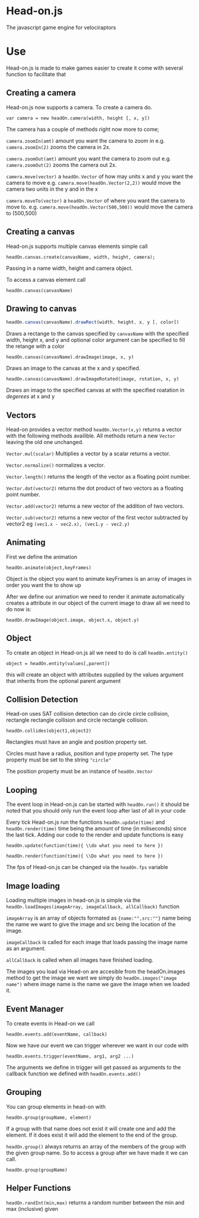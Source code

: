 Head-on.js
===========
The javascript game engine for velociraptors

Use
=========

Head-on.js is made to make games easier to create it come with several function to facilitate that

Creating a camera
-------------------
Head-on.js now supports a camera. To create a camera do.

`var camera = new headOn.camera(width, height [, x, y])`

The camera has a couple of methods right now more to come;

`camera.zoomIn(amt)` amount you want the camera to zoom in e.g. `camera.zoomIn(2)` zooms the camera in 2x.

`camera.zoomOut(amt)` amount you want the camera to zoom out e.g. `camera.zoomOut(2)` zooms the camera out 2x.

`camera.move(vector)` a `headOn.Vector` of how may units x and y you want the camera to move e.g. `camera.move(headOn.Vector(2,2))` would move the camera two units in the y and in the x

`camera.moveTo(vector)` a `headOn.Vector` of where you want the camera to move to. e.g. `camera.move(headOn.Vector(500,500))` would move the camera to (500,500)



Creating a canvas
------------------
Head-on.js supports multiple canvas elements simple call 

`headOn.canvas.create(canvasName, width, height, camera);`

Passing in a name width, height and camera object.

To access a canvas element call 

`headOn.canvas(canvasName)`

Drawing to canvas
-------------------
```javascript
headOn.canvas(canvasName).drawRect(width, height, x, y [, color])
```

Draws a rectange to the canvas specified by `canvasName` with the specified width, height x, and y and optional color argument can be specified to fill the retange with a color

`headOn.canvas(canvasName).drawImage(image, x, y)`

Draws an image to the canvas at the x and y specified.

`headOn.canvas(canvasName).drawImageRotated(image, rotation, x, y)`

Draws an image to the specified canvas at with the specified roatation in *degerees* at x and y

Vectors
---------
Head-on provides a vector method `headOn.Vector(x,y)` returns a vector with the following methods availible.
All methods return a new `Vector` leaving the old one unchanged.

`Vector.mul(scalar)` Multiplies a vector by a scalar returns a vector.

`Vector.normalize()` normalizes a vector.

`Vector.length()` returns the length of the vector as a floating point number.

`Vector.dot(vector2)` returns the dot product of two vectors as a floating point number.

`Vector.add(vector2)` returns a new vector of the addition of two vectors.

`Vector.sub(vector2)` returns a new vector of the first vector subtracted by vector2 eg `(vec1.x - vec2.x), (vec1.y - vec2.y)`

Animating
---------

First we define the animation

`headOn.animate(object,keyFrames)`

Object is the object you want to animate keyFrames is an array of images in order you want the to show up

After we define our animation we need to render it animate automatically creates a attribute in our object of the current image to draw all we need to do now is:

`headOn.drawImage(object.image, object.x, object.y)`

Object
--------
To create an object in Head-on.js all we need to do is call `headOn.entity()`

`object = headOn.entity(values[,parent])`

this will create an object with attributes supplied by the values argument that inherits from the optional parent argument

Collision Detection
-------------------

Head-on uses SAT collision detection can do circle circle collision, rectangle rectangle collision and circle rectangle collision.


`headOn.collides(object1,object2)`

Rectangles must have an angle and position property set.

Circles must have a radius, position and type property set. The type property must be set to the string `"circle"`

The position property must be an instance of `headOn.Vector`

Looping
-----------------------
The event loop in Head-on.js can be started with `headOn.run()` it should be noted that you should only run the event loop after last of all in your code
 
Every tick Head-on.js run the functions `headOn.update(time)` and `headOn.render(time)` time being the amount of time (in miliseconds) since the last tick. Adding our code to the render and update functions is easy

`headOn.update(function(time){
	\\do what you need to here
})`

`headOn.render(function(time){
	\\Do what you need to here
})`

The fps of Head-on.js can be changed via the `headOn.fps` variable

Image loading
--------------
Loading multiple images in head-on.js is simple via the `headOn.loadImages(imageArray, imageCallback, allCallback)` function

`imageArray` is an array of objects formated as `{name:"",src:""}` name being the name we want to give the image and src being the location of the image.

`imageCallback` is called for each image that loads passing the image name as an argument.

`allCallback` is called when all images have finished loading.

The images you load via Head-on are accesible from the headOn.images method to get the image we want we simply do `headOn.images("image name")` where image name is the name we gave the image when we loaded it.

Event Manager
---------------
To create events in Head-on we call

`headOn.events.add(eventName, callback)`

Now we have our event we can trigger wherever we want in our code with

`headOn.events.trigger(eventName, arg1, arg2 ...)`

The arguments we define in trigger will get passed as arguments to the callback function we defined with `headOn.events.add()`

Grouping
---------
You can group elements in head-on with 

`headOn.group(groupName, element)`

If a group with that name does not exist it will create one and add the element. If it does exist it will add the element to the end of the group. 

`headOn.group()` always returns an array of the members of the group with the given group name. So to access a group after we have made it we can call.

`headOn.group(groupName)`


Helper Functions
----------------
`headOn.randInt(min,max)` returns a random number between the min and max (inclusive) given
